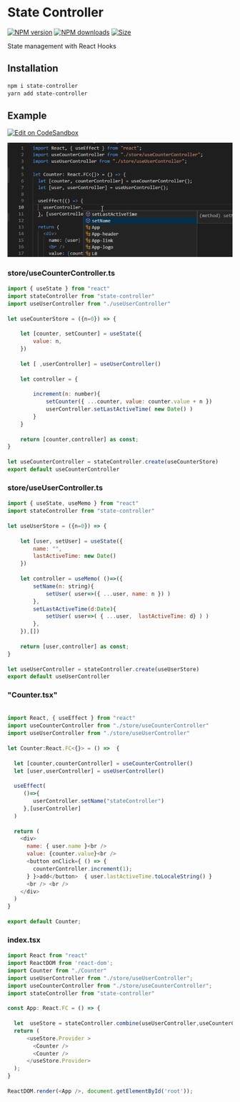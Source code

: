 # State Controller

<a href="https://npmjs.org/package/state-controller"><img alt="NPM version" src="https://img.shields.io/npm/v/state-controller.svg?style=flat-square"></a>
<a href="https://npmjs.org/package/state-controller"><img alt="NPM downloads" src="https://img.shields.io/npm/dm/state-controller.svg?style=flat-square"></a>
<a href="https://unpkg.com/state-controller"><img alt="Size" src="https://img.badgesize.io/https://unpkg.com/state-controller?style=flat-square"></a>

State management with React Hooks

## Installation

```sh
npm i state-controller
yarn add state-controller
```

## Example 

[![Edit on CodeSandbox](https://codesandbox.io/static/img/play-codesandbox.svg)](https://codesandbox.io/s/floral-browser-lpimg)

![Screenshot](https://raw.githubusercontent.com/aardio/stateController/master/screenshots/screenshot.gif)

###   store/useCounterController.ts

```js
import { useState } from "react"
import stateController from "state-controller" 
import useUserController from "./useUserController"
 
let useCounterStore = ({n=0}) => {
 
    let [counter, setCounter] = useState({
        value: n,
    })

    let [ ,userController] = useUserController()
 
    let controller = {
        
        increment(n: number){
            setCounter({ ...counter, value: counter.value + n })
            userController.setLastActiveTime( new Date() )
        }
    }
 
    return [counter,controller] as const;
}

let useCounterController = stateController.create(useCounterStore)
export default useCounterController
```

###   store/useUserController.ts

```js
import { useState, useMemo } from "react"
import stateController from "state-controller" 
 
let useUserStore = ({n=0}) => {
 
    let [user, setUser] = useState({
        name: "", 
        lastActiveTime: new Date()
    }) 
 
    let controller = useMemo( ()=>({ 
        setName(n: string){
            setUser( user=>({ ...user, name: n }) )
        }, 
        setLastActiveTime(d:Date){
            setUser( user=>( { ...user,  lastActiveTime: d} ) )
        },
    }),[])

    return [user,controller] as const;
}

let useUserController = stateController.create(useUserStore)
export default useUserController
```

###  "Counter.tsx"

```js

import React, { useEffect } from "react"
import useCounterController from "./store/useCounterController"
import useUserController from "./store/useUserController"

let Counter:React.FC<{}> = () =>  {
 
  let [counter,counterController] = useCounterController()
  let [user,userController] = useUserController()

  useEffect(
     ()=>{
        userController.setName("stateController")
     },[userController]
  )
  
  return (
    <div>
      name: { user.name }<br /> 
      value: {counter.value}<br /> 
      <button onClick={ () => { 
        counterController.increment(1);  
      } }>add</button>  { user.lastActiveTime.toLocaleString() }
      <br /> <br /> 
    </div>
  )
}
 
export default Counter;
```
### index.tsx

```js
import React from "react"
import ReactDOM from 'react-dom'; 
import Counter from "./Counter"
import useUserController from "./store/useUserController";
import useCounterController from "./store/useCounterController";
import stateController from "state-controller" 

const App: React.FC = () => {  
    
  let  useStore = stateController.combine(useUserController,useCounterController)
  return ( 
      <useStore.Provider > 
        <Counter />
        <Counter />
      </useStore.Provider>  
  );
}
 
ReactDOM.render(<App />, document.getElementById('root'));
```